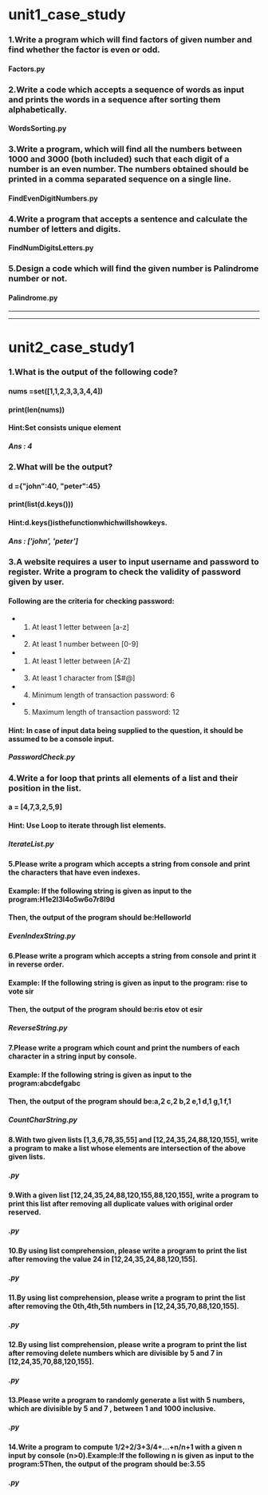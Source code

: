 # unit1_case_study
### 1.Write a program which will find factors of given number and find whether the factor is even or odd. ###
  #### Factors.py ####
### 2.Write a code which accepts a sequence of words as input and prints the words in a sequence after sorting them alphabetically. ###
  #### WordsSorting.py ####
### 3.Write a program, which will find all the numbers between 1000 and 3000 (both included) such that each digit of a number is an even number. The numbers obtained should be printed in a comma separated sequence on a single line. ###
  #### FindEvenDigitNumbers.py ####
### 4.Write a program that accepts a sentence and calculate the number of letters and digits. ###
  #### FindNumDigitsLetters.py ####
### 5.Design a code which will find the given number is Palindrome number or not. ###
  #### Palindrome.py ####
  
  ------------------------------------------------------------------------------------------------------------------------------------------------------------------------------------
  ------------------------------------------------------------------------------------------------------------------------------------------------------------------------------------
# unit2_case_study1
 ###  1.What is the output of the following code? ###
 #### nums =set([1,1,2,3,3,3,4,4]) ####
 #### print(len(nums)) ####
 #### Hint:Set consists unique element ####
  ##### Ans : 4 #####
 ### 2.What will be the output? ###
 #### d ={"john":40, "peter":45} ####
 #### print(list(d.keys())) ####
 #### Hint:d.keys()isthefunctionwhichwillshowkeys. ####
  ##### Ans : ['john', 'peter'] #####
### 3.A website requires a user to input username and password to register. Write a program to check the validity of password given by user. ###
#### Following are the criteria for checking password: ####
-  1. At least 1 letter between [a-z] 
-  2. At least 1 number between [0-9]
-  1. At least 1 letter between [A-Z]
-  3. At least 1 character from [$#@] 
-  4. Minimum length of transaction password: 6
-  5. Maximum length of transaction password: 12
#### Hint: In case of input data being supplied to the question, it should be assumed to be a console input. ####
  ##### PasswordCheck.py #####
### 4.Write a for loop that prints all elements of a list and their position in the list. ###
#### a = [4,7,3,2,5,9] 
#### Hint: Use Loop to iterate through list elements.
  ##### IterateList.py #####
#### 5.Please write a program which accepts a string from console and print the characters that have even indexes. ####
#### Example: If the following string is given as input to the program:H1e2l3l4o5w6o7r8l9d
#### Then, the output of the program should be:Helloworld
  ##### EvenIndexString.py #####
#### 6.Please write a program which accepts a string from console and print it in reverse order.
#### Example: If the following string is given as input to the program: rise to vote sir
#### Then, the output of the program should be:ris etov ot esir
  ##### ReverseString.py #####
#### 7.Please write a program which count and print the numbers of each character in a string input by console.
#### Example: If the following string is given as input to the program:abcdefgabc
#### Then, the output of the program should be:a,2 c,2 b,2 e,1 d,1 g,1 f,1
  ##### CountCharString.py #####
#### 8.With   two   given   lists   [1,3,6,78,35,55]   and   [12,24,35,24,88,120,155],   write   a program to make a list whose elements are intersection of the above given lists.
  ##### .py #####
#### 9.With a given list [12,24,35,24,88,120,155,88,120,155], write a program to print this list after removing all duplicate values with original order reserved.
  ##### .py #####
#### 10.By using list comprehension, please write a program to print the list after removing the value 24 in [12,24,35,24,88,120,155].
  ##### .py #####
#### 11.By using list comprehension, please write a program to print the list after removing the 0th,4th,5th numbers in [12,24,35,70,88,120,155].
  ##### .py #####
#### 12.By using list comprehension, please write a program to print the list after removing delete numbers which are divisible by 5 and 7 in [12,24,35,70,88,120,155].
  ##### .py #####
#### 13.Please  write  a  program  to  randomly  generate  a  list  with  5  numbers,  which  are divisible by 5 and 7 , between 1 and 1000 inclusive.
  ##### .py #####
#### 14.Write  a  program  to  compute  1/2+2/3+3/4+...+n/n+1  with  a  given  n  input  by console (n>0).Example:If the following n is given as input to the program:5Then, the output of the program should be:3.55
  ##### .py #####
